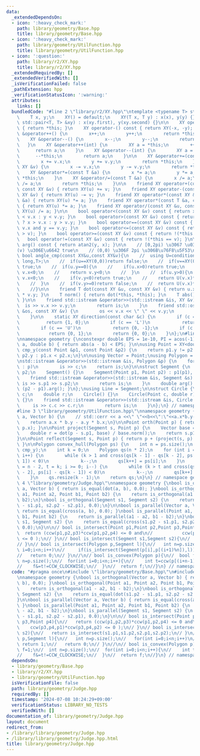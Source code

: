```yaml
---
data:
  _extendedDependsOn:
  - icon: ':heavy_check_mark:'
    path: library/geometry/Base.hpp
    title: library/geometry/Base.hpp
  - icon: ':heavy_check_mark:'
    path: library/geometry/UtilFunction.hpp
    title: library/geometry/UtilFunction.hpp
  - icon: ':question:'
    path: library/r2/XY.hpp
    title: library/r2/XY.hpp
  _extendedRequiredBy: []
  _extendedVerifiedWith: []
  _isVerificationFailed: false
  _pathExtension: hpp
  _verificationStatusIcon: ':warning:'
  attributes:
    links: []
  bundledCode: "#line 2 \"library/r2/XY.hpp\"\ntemplate <typename T> struct XY {\n\
    \    T x, y;\n    XY() = default;\n    XY(T x, T y) : x(x), y(y) {}\n    XY(const\
    \ std::pair<T, T> &xy) : x(xy.first), y(xy.second) {}\n\n    XY operator+() const\
    \ { return *this; }\n    XY operator-() const { return XY(-x, -y); }\n\n    XY\
    \ &operator++() {\n        x++;\n        y++;\n        return *this;\n    }\n\
    \    XY &operator--() {\n        x--;\n        y--;\n        return *this;\n \
    \   }\n    XY &operator++(int) {\n        XY a = *this;\n        ++*this;\n  \
    \      return a;\n    }\n    XY &operator--(int) {\n        XY a = *this;\n  \
    \      --*this;\n        return a;\n    }\n\n    XY &operator+=(const XY &v) {\n\
    \        x += v.x;\n        y += v.y;\n        return *this;\n    }\n    XY &operator-=(const\
    \ XY &v) {\n        x -= v.x;\n        y -= v.y;\n        return *this;\n    }\n\
    \    XY &operator*=(const T &a) {\n        x *= a;\n        y *= a;\n        return\
    \ *this;\n    }\n    XY &operator/=(const T &a) {\n        x /= a;\n        y\
    \ /= a;\n        return *this;\n    }\n\n    friend XY operator+(const XY &u,\
    \ const XY &v) { return XY(u) += v; }\n    friend XY operator-(const XY &u, const\
    \ XY &v) { return XY(u) -= v; }\n    friend XY operator*(const XY &u, const T\
    \ &a) { return XY(u) *= a; }\n    friend XY operator*(const T &a, const XY &u)\
    \ { return XY(u) *= a; }\n    friend XY operator/(const XY &u, const T &a) { return\
    \ XY(u) /= a; }\n\n    bool operator<(const XY &v) const { return x != v.x ? x\
    \ < v.x : y < v.y; }\n    bool operator>(const XY &v) const { return x != v.x\
    \ ? x > v.x : y > v.y; }\n    bool operator==(const XY &v) const { return x ==\
    \ v.x and y == v.y; }\n    bool operator<=(const XY &v) const { return !(*this\
    \ > v); }\n    bool operator>=(const XY &v) const { return !(*this < v); }\n \
    \   bool operator!=(const XY &v) const { return !(*this == v); }\n\n    double\
    \ arg() const { return atan2(y, x); }\n\n    // [0,2pi) \u3067 \u03B8(u)<\u03B8\
    (v) \u306E\u6642 true\n    // (0,0) \u306F 2pi \u306B\u76F8\u5F53\n    // static\
    \ bool angle_cmp(const XY&u,const XY&v){\n    //  using U=conditional_t< is_same_v<T,int>,long\
    \ long,T>;\n    //  if(u==XY(0,0))return false;\n    //  if(v==XY(0,0))return\
    \ true;\n    //  if(u.y==0){\n    //    if(u.x>0)return true;\n    //    if(v.y==0)return\
    \ v.x<0;\n    //    return v.y<0;\n    //  }\n    //  if(u.y>0){\n    //    if(v.y==0)return\
    \ v.x<0;\n    //    if(v.y<0)return true;\n    //    return U(v.x)*u.y <= U(u.x)*v.y;\n\
    \    //  }\n    //  if(v.y>=0)return false;\n    //  return U(v.x)*u.y <= U(u.x)*v.y;\n\
    \    //}\n\n    friend T dot(const XY &u, const XY &v) { return u.x * v.x + u.y\
    \ * v.y; }\n    T norm() { return dot(*this, *this); }\n    T abs() { return sqrt(norm());\
    \ }\n\n    friend std::istream &operator>>(std::istream &is, XY &v) {\n      \
    \  is >> v.x >> v.y;\n        return is;\n    }\n    friend std::ostream &operator<<(std::ostream\
    \ &os, const XY &v) {\n        os << v.x << \" \" << v.y;\n        return os;\n\
    \    }\n\n    static XY direction(const char &c) {\n        if (c == 'R')\n  \
    \          return {1, 0};\n        if (c == 'L')\n            return {-1, 0};\n\
    \        if (c == 'U')\n            return {0, -1};\n        if (c == 'D')\n \
    \           return {0, 1};\n        return {0, 0};\n    }\n};\n#line 3 \"library/geometry/Base.hpp\"\
    \nnamespace geometry {\nconstexpr double EPS = 1e-10, PI = acos(-1);\n\nbool is_equal(double\
    \ a, double b) { return abs(a - b) < EPS; }\n\nusing Point = XY<double>;\nbool\
    \ cmp_y(const Point &p1, const Point &p2) {\n    return p1.y != p2.y ? p1.y <\
    \ p2.y : p1.x < p2.x;\n}\n\nusing Vector = Point;\nusing Polygon = std::vector<Point>;\n\
    \nstd::istream &operator>>(std::istream &is, Polygon &p) {\n    for (Point &c\
    \ : p)\n        is >> c;\n    return is;\n}\n\nstruct Segment {\n    Point p1,\
    \ p2;\n    Segment() {}\n    Segment(Point p1, Point p2) : p1(p1), p2(p2) {}\n\
    \    friend std::istream &operator>>(std::istream &is, Segment &s) {\n       \
    \ is >> s.p1 >> s.p2;\n        return is;\n    }\n    double arg() const { return\
    \ (p2 - p1).arg(); }\n};\nusing Line = Segment;\n\nstruct Circle {\n    Point\
    \ c;\n    double r;\n    Circle() {}\n    Circle(Point c, double r) : c(c), r(r)\
    \ {}\n    friend std::istream &operator>>(std::istream &is, Circle &c) {\n   \
    \     is >> c.c >> c.r;\n        return is;\n    }\n};\n} // namespace geometry\n\
    #line 3 \"library/geometry/UtilFunction.hpp\"\nnamespace geometry {\ndouble cross(Vector\
    \ a, Vector b) {\n    // std::cerr << a <<\" \"<<b<<\":\"<<a.x*b.y-a.y*b.x<<endl;\n\
    \    return a.x * b.y - a.y * b.x;\n}\n\nPoint orth(Point p) { return Point(-p.y,\
    \ p.x); }\n\nPoint project(Segment s, Point p) {\n    Vector base = s.p2 - s.p1;\n\
    \    double r = dot(p - s.p1, base) / base.norm();\n    return s.p1 + base * r;\n\
    }\n\nPoint reflect(Segment s, Point p) { return p + (project(s, p) - p) * 2.0;\
    \ }\n\nPolygon convex_hull(Polygon ps) {\n    int n = ps.size();\n    std::ranges::sort(ps,\
    \ cmp_y);\n    int k = 0;\n    Polygon qs(n * 2);\n    for (int i = 0; i < n;\
    \ i++) {\n        while (k > 1 and cross(qs[k - 1] - qs[k - 2], ps[i] - qs[k -\
    \ 1]) < 0)\n            k--;\n        qs[k++] = ps[i];\n    }\n    for (int i\
    \ = n - 2, t = k; i >= 0; i--) {\n        while (k > t and cross(qs[k - 1] - qs[k\
    \ - 2], ps[i] - qs[k - 1]) < 0)\n            k--;\n        qs[k++] = ps[i];\n\
    \    }\n    qs.resize(k - 1);\n    return qs;\n}\n} // namespace geometry\n#line\
    \ 4 \"library/geometry/Judge.hpp\"\nnamespace geometry {\nbool is_orthogonal(Vector\
    \ a, Vector b) { return is_equal(dot(a, b), 0.0); }\nbool is_orthogonal(Point\
    \ a1, Point a2, Point b1, Point b2) {\n    return is_orthogonal(a1 - a2, b1 -\
    \ b2);\n}\nbool is_orthogonal(Segment s1, Segment s2) {\n    return is_equal(dot(s1.p2\
    \ - s1.p1, s2.p2 - s2.p1), 0.0);\n}\n\nbool is_parallel(Vector a, Vector b) {\
    \ return is_equal(cross(a, b), 0.0); }\nbool is_parallel(Point a1, Point a2, Point\
    \ b1, Point b2) {\n    return is_parallel(a1 - a2, b1 - b2);\n}\nbool is_parallel(Segment\
    \ s1, Segment s2) {\n    return is_equal(cross(s1.p2 - s1.p1, s2.p2 - s2.p1),\
    \ 0.0);\n}\n\n// bool is_intersect(Point p1,Point p2,Point p3,Point p4){\n// \
    \  return (ccw(p1,p2,p3)*ccw(p1,p2,p4) <= 0 and\n//           ccw(p3,p4,p1)*ccw(p3,p4,p2)\
    \ <= 0 );\n// }\n// bool is_intersect(Segment s1,Segment s2){\n//   return is_intersect(s1.p1,s1.p2,s2.p1,s2.p2);\n\
    // }\n// bool is_intersect(Polygon p,Segment l){\n//   int n=p.size();\n//   for(int\
    \ i=0;i<n;i++)\n//     if(is_intersect(Segment(p[i],p[(i+1)%n]),l)) return 1;\n\
    //   return 0;\n// }\n//\n// bool is_convex(Polygon p){\n//  bool f=1;\n//  int\
    \ n=p.size();\n//  for(int i=0;i<n;i++){\n//    int t=ccw(p[(i+n-1)%n],p[i],p[(i+1)%n]);\n\
    //    f&=t!=CCW_CLOCKWISE;\n//  }\n//  return f;\n//}\n} // namespace geometry\n"
  code: "#pragma once\n#include \"library/geometry/Base.hpp\"\n#include \"library/geometry/UtilFunction.hpp\"\
    \nnamespace geometry {\nbool is_orthogonal(Vector a, Vector b) { return is_equal(dot(a,\
    \ b), 0.0); }\nbool is_orthogonal(Point a1, Point a2, Point b1, Point b2) {\n\
    \    return is_orthogonal(a1 - a2, b1 - b2);\n}\nbool is_orthogonal(Segment s1,\
    \ Segment s2) {\n    return is_equal(dot(s1.p2 - s1.p1, s2.p2 - s2.p1), 0.0);\n\
    }\n\nbool is_parallel(Vector a, Vector b) { return is_equal(cross(a, b), 0.0);\
    \ }\nbool is_parallel(Point a1, Point a2, Point b1, Point b2) {\n    return is_parallel(a1\
    \ - a2, b1 - b2);\n}\nbool is_parallel(Segment s1, Segment s2) {\n    return is_equal(cross(s1.p2\
    \ - s1.p1, s2.p2 - s2.p1), 0.0);\n}\n\n// bool is_intersect(Point p1,Point p2,Point\
    \ p3,Point p4){\n//   return (ccw(p1,p2,p3)*ccw(p1,p2,p4) <= 0 and\n//       \
    \    ccw(p3,p4,p1)*ccw(p3,p4,p2) <= 0 );\n// }\n// bool is_intersect(Segment s1,Segment\
    \ s2){\n//   return is_intersect(s1.p1,s1.p2,s2.p1,s2.p2);\n// }\n// bool is_intersect(Polygon\
    \ p,Segment l){\n//   int n=p.size();\n//   for(int i=0;i<n;i++)\n//     if(is_intersect(Segment(p[i],p[(i+1)%n]),l))\
    \ return 1;\n//   return 0;\n// }\n//\n// bool is_convex(Polygon p){\n//  bool\
    \ f=1;\n//  int n=p.size();\n//  for(int i=0;i<n;i++){\n//    int t=ccw(p[(i+n-1)%n],p[i],p[(i+1)%n]);\n\
    //    f&=t!=CCW_CLOCKWISE;\n//  }\n//  return f;\n//}\n} // namespace geometry"
  dependsOn:
  - library/geometry/Base.hpp
  - library/r2/XY.hpp
  - library/geometry/UtilFunction.hpp
  isVerificationFile: false
  path: library/geometry/Judge.hpp
  requiredBy: []
  timestamp: '2024-07-08 10:24:29+09:00'
  verificationStatus: LIBRARY_NO_TESTS
  verifiedWith: []
documentation_of: library/geometry/Judge.hpp
layout: document
redirect_from:
- /library/library/geometry/Judge.hpp
- /library/library/geometry/Judge.hpp.html
title: library/geometry/Judge.hpp
---
```

